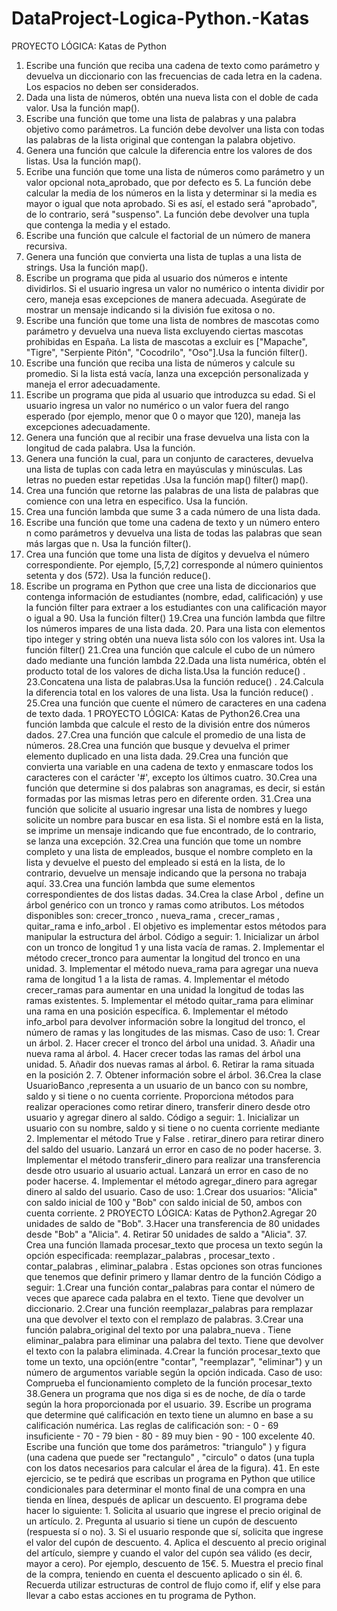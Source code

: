 # DataProject-Logica-Python.-Katas

PROYECTO LÓGICA: Katas de Python 
1. Escribe una función que reciba una cadena de texto como parámetro y devuelva un diccionario con las frecuencias de cada letra en la cadena. Los espacios no deben ser considerados.
2. Dada una lista de números, obtén una nueva lista con el doble de cada valor. Usa la función map().
3. Escribe una función que tome una lista de palabras y una palabra objetivo como parámetros. La función debe devolver una lista con todas las palabras de la lista original que contengan la palabra objetivo.
4. Genera una función que calcule la diferencia entre los valores de dos listas. Usa la función map().
5. Ecribe una función que tome una lista de números como parámetro y un valor opcional nota_aprobado, que por defecto es 5. La función debe calcular la media de los números en la lista y determinar si la media es mayor o igual que nota aprobado. Si es así, el estado será "aprobado", de lo contrario, será "suspenso". La función debe devolver una tupla que contenga la media y el estado.
6. Escribe una función que calcule el factorial de un número de manera recursiva.
7. Genera una función que convierta una lista de tuplas a una lista de strings. Usa la función map().
8. Escribe un programa que pida al usuario dos números e intente dividirlos. Si el usuario ingresa un valor no numérico o intenta dividir por cero, maneja esas excepciones de manera adecuada. Asegúrate de mostrar un mensaje indicando si la división fue exitosa o no.
9. Escribe una función que tome una lista de nombres de mascotas como parámetro y devuelva una nueva lista excluyendo ciertas mascotas prohibidas en España. La lista de mascotas a excluir es ["Mapache", "Tigre", "Serpiente Pitón", "Cocodrilo", "Oso"].Usa la función filter().
10. Escribe una función que reciba una lista de números y calcule su promedio. Si la lista está vacía, lanza una excepción personalizada y maneja el error adecuadamente.
11. Escribe un programa que pida al usuario que introduzca su edad. Si el usuario ingresa un valor no numérico o un valor fuera del rango esperado (por ejemplo, menor que 0 o mayor que 120, maneja las excepciones adecuadamente.
12. Genera una función que al recibir una frase devuelva una lista con la longitud de cada palabra. Usa la función.
13. Genera una función la cual, para un conjunto de caracteres, devuelva una lista de tuplas con cada letra en mayúsculas y minúsculas. Las letras no pueden estar repetidas .Usa la función map() filter() map().
14. Crea una función que retorne las palabras de una lista de palabras que comience con una letra en especifico. Usa la función.
15. Crea una función lambda que  sume 3 a cada número de una lista dada.
16. Escribe una función que tome una cadena de texto y un número entero n como parámetros y devuelva una lista de todas las palabras que sean más largas que n. Usa la función filter().
17. Crea una función que tome una lista de dígitos y devuelva el número correspondiente. Por ejemplo, 5,7,2 corresponde al número quinientos setenta y dos 572. Usa la función reduce().
18. Escribe un programa en Python que cree una lista de diccionarios que contenga información de estudiantes (nombre, edad, calificación) y use la función filter para extraer a los estudiantes con una calificación mayor o igual a 90. Usa la función filter() Crea una función lambda que filtre los números impares de una lista dada.  Para una lista con elementos tipo integer y string obtén una nueva lista sólo con los valores int. Usa la función filter() Crea una función que calcule el cubo de un número dado mediante una función lambda Dada una lista numérica, obtén el producto total de los valores de dicha lista.Usa la función reduce() . Concatena una lista de palabras.Usa la función reduce() . Calcula la diferencia total en los valores de una lista. Usa la función reduce() . Crea una función que cuente el número de caracteres en una cadena de texto dada. 1 PROYECTO LÓGICA Katas de PythonCrea una función lambda que calcule el resto de la división entre dos números dados. Crea una función que calcule el promedio de una lista de números. Crea una función que busque y devuelva el primer elemento duplicado en una lista dada. Crea una función que convierta una variable en una cadena de texto y enmascare todos los caracteres  con el carácter '#', excepto los últimos cuatro. Crea una función que determine si dos palabras son anagramas, es decir, si están formadas por las mismas letras pero en diferente orden. Crea una función que solicite al usuario ingresar una lista de nombres y luego solicite un nombre para buscar en esa lista. Si el nombre está en la lista, se imprime un mensaje indicando que fue encontrado, de lo contrario, se lanza una excepción. Crea una función que tome un nombre completo y una lista de empleados, busque el nombre completo en la lista y devuelve el puesto del empleado si está en la lista, de lo contrario, devuelve un mensaje indicando que la persona no trabaja aquí. Crea una función lambda que sume elementos correspondientes de dos listas dadas. Crea la clase Arbol , define un árbol genérico con un tronco y ramas como atributos. Los métodos disponibles son: crecer_tronco , nueva_rama , crecer_ramas , quitar_rama e info_arbol . El objetivo es implementar estos métodos para manipular la estructura del árbol. Código a seguir: 1. Inicializar un árbol con un tronco de longitud 1 y una lista vacía de ramas. 2. Implementar el método crecer_tronco para aumentar la longitud del tronco en una unidad. 3. Implementar el método nueva_rama para agregar una nueva rama de longitud 1 a la lista de ramas. 4. Implementar el método crecer_ramas para aumentar en una unidad la longitud de todas las ramas existentes. 5. Implementar el método quitar_rama para eliminar una rama en una posición específica. 6. Implementar el método info_arbol para devolver información sobre la longitud del tronco, el número de ramas y las longitudes de las mismas. Caso de uso: 1. Crear un árbol. 2. Hacer crecer el tronco del árbol una unidad. 3. Añadir una nueva rama al árbol. 4. Hacer crecer todas las ramas del árbol una unidad. 5. Añadir dos nuevas ramas al árbol. 6. Retirar la rama situada en la posición 2. 7. Obtener información sobre el árbol. Crea la clase UsuarioBanco ,representa a un usuario de un banco con su nombre, saldo y si tiene o no cuenta corriente. Proporciona métodos para realizar operaciones como retirar dinero, transferir dinero desde otro usuario y agregar dinero al saldo. Código a seguir:  Inicializar un usuario con su nombre, saldo y si tiene o no cuenta corriente mediante  Implementar el método True y False . retirar_dinero para retirar dinero del saldo del usuario. Lanzará un error en caso de no poder hacerse.  Implementar el método transferir_dinero para realizar una transferencia desde otro usuario al usuario actual. Lanzará un error en caso de no poder hacerse.  Implementar el método agregar_dinero para agregar dinero al saldo del usuario. Caso de uso: Crear dos usuarios: "Alicia" con saldo inicial de 100 y "Bob" con saldo inicial de 50, ambos con cuenta corriente. 2 PROYECTO LÓGICA Katas de PythonAgregar 20 unidades de saldo de "Bob". Hacer una transferencia de 80 unidades desde "Bob" a "Alicia".  Retirar 50 unidades de saldo a "Alicia". 37. Crea una función llamada procesar_texto que procesa un texto según la opción especificada: reemplazar_palabras , procesar_texto . contar_palabras , eliminar_palabra . Estas opciones son otras funciones que tenemos que definir primero y llamar dentro de la función Código a seguir: Crear una función contar_palabras para contar el número de veces que aparece cada palabra en el texto. Tiene que devolver un diccionario. Crear una función reemplazar_palabras para remplazar una que devolver el texto con el remplazo de palabras. Crear una función palabra_original del texto por una palabra_nueva . Tiene eliminar_palabra para eliminar una palabra del texto. Tiene que devolver el texto con la palabra eliminada. Crear la función procesar_texto que tome un texto, una opción(entre "contar", "reemplazar", "eliminar") y un número de argumentos variable según la opción indicada. Caso de uso: Comprueba el funcionamiento completo de la función procesar_texto Genera un programa que nos diga si es de noche, de día o tarde según la hora proporcionada por el usuario.  Escribe un programa que determine qué calificación en texto tiene un alumno en base a su calificación numérica. Las reglas de calificación son:  0  69 insuficiente  70  79 bien  80  89 muy bien  90  100 excelente  Escribe una función que tome dos parámetros: "triangulo" ) y figura (una cadena que puede ser "rectangulo" , "circulo" o datos (una tupla con los datos necesarios para calcular el área de la figura).  En este ejercicio, se te pedirá que escribas un programa en Python que utilice condicionales para determinar el monto final de una compra en una tienda en línea, después de aplicar un descuento. El programa debe hacer lo siguiente: 1. Solicita al usuario que ingrese el precio original de un artículo. 2. Pregunta al usuario si tiene un cupón de descuento (respuesta sí o no). 3. Si el usuario responde que sí, solicita que ingrese el valor del cupón de descuento. 4. Aplica el descuento al precio original del artículo, siempre y cuando el valor del cupón sea válido (es decir, mayor a cero). Por ejemplo, descuento de 15€. 5. Muestra el precio final de la compra, teniendo en cuenta el descuento aplicado o sin él. 6. Recuerda utilizar estructuras de control de flujo como if, elif y else para llevar a cabo estas acciones en tu programa de Python.
